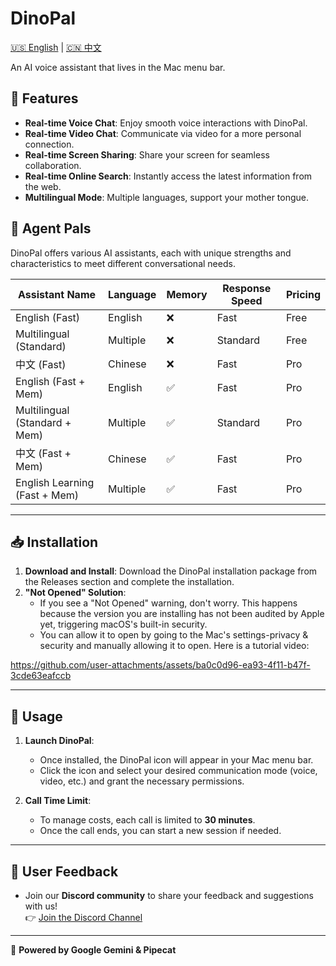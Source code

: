 # DinoPal

[🇺🇸 English](README.md) | [🇨🇳 中文](README.zh.md)  

An AI voice assistant that lives in the Mac menu bar.

## 🦖 Features
- **Real-time Voice Chat**: Enjoy smooth voice interactions with DinoPal.
- **Real-time Video Chat**: Communicate via video for a more personal connection.
- **Real-time Screen Sharing**: Share your screen for seamless collaboration.
- **Real-time Online Search**: Instantly access the latest information from the web.
- **Multilingual Mode**: Multiple languages, support your mother tongue.

## 🤖 Agent Pals

DinoPal offers various AI assistants, each with unique strengths and characteristics to meet different conversational needs.

| Assistant Name | Language | Memory | Response Speed | Pricing |
|---------------|----------|---------|----------------|---------|
| English (Fast) | English | ❌ | Fast | Free |
| Multilingual (Standard) | Multiple | ❌ | Standard | Free |
| 中文 (Fast) | Chinese | ❌ | Fast | Pro |
| English (Fast + Mem) | English | ✅ | Fast | Pro |
| Multilingual (Standard + Mem) | Multiple | ✅ | Standard | Pro |
| 中文 (Fast + Mem) | Chinese | ✅ | Fast | Pro |
| English Learning (Fast + Mem) | Multiple | ✅ | Fast | Pro |


---

## 📥 Installation

1. **Download and Install**: Download the DinoPal installation package from the Releases section and complete the installation.
2. **"Not Opened" Solution**:
   - If you see a "Not Opened" warning, don't worry. This happens because the version you are installing has not been audited by Apple yet, triggering macOS's built-in security.
   - You can allow it to open by going to the Mac's settings-privacy & security and manually allowing it to open. Here is a tutorial video:

https://github.com/user-attachments/assets/ba0c0d96-ea93-4f11-b47f-3cde63eafccb

---


## 🚀 Usage

1. **Launch DinoPal**:
   - Once installed, the DinoPal icon will appear in your Mac menu bar.
   - Click the icon and select your desired communication mode (voice, video, etc.) and grant the necessary permissions.

2. **Call Time Limit**:
   - To manage costs, each call is limited to **30 minutes**.
   - Once the call ends, you can start a new session if needed.

---

## 💬 User Feedback

- Join our **Discord community** to share your feedback and suggestions with us!  
  👉 [Join the Discord Channel](https://discord.gg/zzrzhNWFCg)
  
---

🔋 **Powered by Google Gemini & Pipecat**

